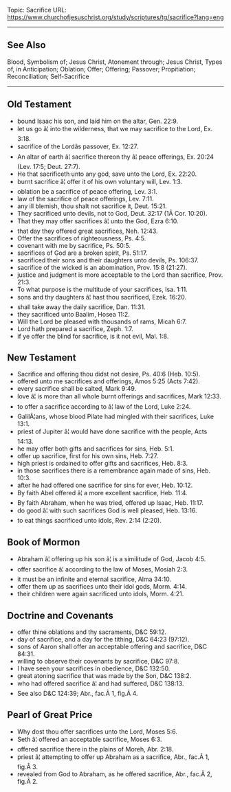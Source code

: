 Topic: Sacrifice
URL: https://www.churchofjesuschrist.org/study/scriptures/tg/sacrifice?lang=eng

---

## See Also

Blood, Symbolism of; Jesus Christ, Atonement through; Jesus Christ, Types of, in Anticipation; Oblation; Offer; Offering; Passover; Propitiation; Reconciliation; Self-Sacrifice

---

## Old Testament

- bound Isaac his son, and laid him on the altar, Gen. 22:9.
- let us go â¦ into the wilderness, that we may sacrifice to the Lord, Ex. 3:18.
- sacrifice of the Lordâs passover, Ex. 12:27.
- An altar of earth â¦ sacrifice thereon thy â¦ peace offerings, Ex. 20:24 (Lev. 17:5; Deut. 27:7).
- He that sacrificeth unto any god, save unto the Lord, Ex. 22:20.
- burnt sacrifice â¦ offer it of his own voluntary will, Lev. 1:3.
- oblation be a sacrifice of peace offering, Lev. 3:1.
- law of the sacrifice of peace offerings, Lev. 7:11.
- any ill blemish, thou shalt not sacrifice it, Deut. 15:21.
- They sacrificed unto devils, not to God, Deut. 32:17 (1Â Cor. 10:20).
- That they may offer sacrifices â¦ unto the God, Ezra 6:10.
- that day they offered great sacrifices, Neh. 12:43.
- Offer the sacrifices of righteousness, Ps. 4:5.
- covenant with me by sacrifice, Ps. 50:5.
- sacrifices of God are a broken spirit, Ps. 51:17.
- sacrificed their sons and their daughters unto devils, Ps. 106:37.
- sacrifice of the wicked is an abomination, Prov. 15:8 (21:27).
- justice and judgment is more acceptable to the Lord than sacrifice, Prov. 21:3.
- To what purpose is the multitude of your sacrifices, Isa. 1:11.
- sons and thy daughters â¦ hast thou sacrificed, Ezek. 16:20.
- shall take away the daily sacrifice, Dan. 11:31.
- they sacrificed unto Baalim, Hosea 11:2.
- Will the Lord be pleased with thousands of rams, Micah 6:7.
- Lord hath prepared a sacrifice, Zeph. 1:7.
- if ye offer the blind for sacrifice, is it not evil, Mal. 1:8.

## New Testament

- Sacrifice and offering thou didst not desire, Ps. 40:6 (Heb. 10:5).
- offered unto me sacrifices and offerings, Amos 5:25 (Acts 7:42).
- every sacrifice shall be salted, Mark 9:49.
- love â¦ is more than all whole burnt offerings and sacrifices, Mark 12:33.
- to offer a sacrifice according to â¦ law of the Lord, Luke 2:24.
- GalilÃ¦ans, whose blood Pilate had mingled with their sacrifices, Luke 13:1.
- priest of Jupiter â¦ would have done sacrifice with the people, Acts 14:13.
- he may offer both gifts and sacrifices for sins, Heb. 5:1.
- offer up sacrifice, first for his own sins, Heb. 7:27.
- high priest is ordained to offer gifts and sacrifices, Heb. 8:3.
- in those sacrifices there is a remembrance again made of sins, Heb. 10:3.
- after he had offered one sacrifice for sins for ever, Heb. 10:12.
- By faith Abel offered â¦ a more excellent sacrifice, Heb. 11:4.
- By faith Abraham, when he was tried, offered up Isaac, Heb. 11:17.
- do good â¦ with such sacrifices God is well pleased, Heb. 13:16.
- to eat things sacrificed unto idols, Rev. 2:14 (2:20).

## Book of Mormon

- Abraham â¦ offering up his son â¦ is a similitude of God, Jacob 4:5.
- offer sacrifice â¦ according to the law of Moses, Mosiah 2:3.
- it must be an infinite and eternal sacrifice, Alma 34:10.
- offer them up as sacrifices unto their idol gods, Morm. 4:14.
- their children were again sacrificed unto idols, Morm. 4:21.

## Doctrine and Covenants

- offer thine oblations and thy sacraments, D&C 59:12.
- day of sacrifice, and a day for the tithing, D&C 64:23 (97:12).
- sons of Aaron shall offer an acceptable offering and sacrifice, D&C 84:31.
- willing to observe their covenants by sacrifice, D&C 97:8.
- I have seen your sacrifices in obedience, D&C 132:50.
- great atoning sacrifice that was made by the Son, D&C 138:2.
- who had offered sacrifice â¦ and had suffered, D&C 138:13.
- See also D&C 124:39; Abr., fac.Â 1, fig.Â 4.

## Pearl of Great Price

- Why dost thou offer sacrifices unto the Lord, Moses 5:6.
- Seth â¦ offered an acceptable sacrifice, Moses 6:3.
- offered sacrifice there in the plains of Moreh, Abr. 2:18.
- priest â¦ attempting to offer up Abraham as a sacrifice, Abr., fac.Â 1, fig.Â 3.
- revealed from God to Abraham, as he offered sacrifice, Abr., fac.Â 2, fig.Â 2.


